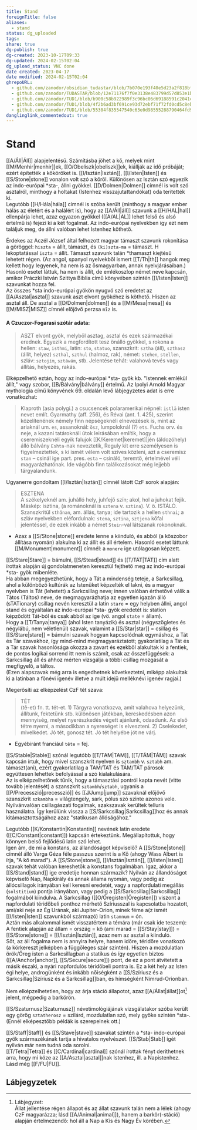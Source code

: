 ```yaml
---
title: Stand
foreignTitle: false
aliases:
  - stand
status: dg_uploaded
tags: 
share: true
dg-publish: true
dg-created: 2023-10-17T09:33
dg-updated: 2024-02-15T02:04
dg_upload_status: VNC done
date created: 2023-04-17
date modified: 2024-02-15T02:04
ghrepoURL:
  - github.com/zanodor/obsidian_tudastar/blob/7b070e193f40e5d23a2f818bf803593fb05aaed9/S/Stand.md
  - github.com/zanodor/TUDASTAR/blob/12e71176f7f0e3138e483799d57d853e1bed8a4e/S/Stand.md
  - github.com/zanodor/TUD1/blob/b900c58b922989f3c96bc06d69188591c2041c82/S/Stand.md
  - github.com/zanodor/TUD1/blob/4f2b6ad3bf691ce93d72ebf71f72fd0cd5c8eb69/S/Stand.md
  - github.com/zanodor/TUD1/blob/55304f835547540c63e0d98555288790464fd9e2/S/Stand.md
danglinglink_commentedout: true
---
```


# Stand

[[A/Áll\|Áll]] alapjelentésű. Számításba jöhet a kő, melyek mint [[M/Menhir\|menhir]]ek, [[O/Obeliszk\|obeliszk]]ek, kiállják az idő próbáját; ezért építették a kőköröket is. [[I/Isztán\|Isztán]], [[I/Isten\|Isten]] és [[S/Stone\|stone]] vonalon volt szó a kőről. Különösen az Isztán szó egyezik az indo-európai \*sta-, állni gyökkel. [[D/Dolmen\|Dolmen]] címnél is volt szó asztalról, minthogy a holtakat (Istenhez visszajutattandókat) oda terítették ki.  
Legutóbb [[H/Hála\|hála]] címnél is szóba került (minthogy a magyar ember hálás az életért és a halálért is), hogy az [[A/Áll\|áll]] szavunk a [[H/HAL\|hal]] ellenpárja lehet, azaz egyazon gyökkel ([[A/AL\|AL]] lehet felső és alsó értelmű is) fejezi ki a két fogalmat. Az indo-európai nyelvekben így ezt nem találjuk meg, de állni valóban lehet Istenhez köthető.  

Érdekes az Aczél József által felhozott magyar támaszt szavunk rokonítása a göröggel: `hiszta` = állít, támaszt, és `(ki)szta-ma` = támaszt. H lekoptatással `iszta` = állít. Támaszt szavunk talán \*thamaszt kiejtésű lehetett régen. (Az angol, spanyol nyelvekből ismert [[T/Th\|th]] hangok meg kellett hogy legyenek, ha nem is az ősmagyarban, annak nyelvjárásaiban.)  
Hasonló esetet láttuk, ha nem is állít, de emlékoszlop német neve kapcsán, amikor Práczki István Szittya Biblia című könyvében szintén [[I/Isten\|Isten]] szavunkat hozza fel.  
Az összes \*sta indo-európai gyökön nyugvó szó eredetet az [[A/Asztal\|asztal]] szavunk aszt elvont gyökéhez is köthető. Hiszen az asztal áll. De asztal a [[D/Dolmen\|dolmen]] és a [[M/Mesa\|mesa]] és [[M/MISZ\|MISZ]] címnél előjövő perzsa `mīz` is.  

#### A Czuczor-Fogarasi szótár adata:

> ASZT elvont gyök, melyből asztag, asztal és ezek származékai erednek. Egyezik a megfordított tesz önálló gyökkel, s rokona a hellen: `staw`, `isthmi`, latin: `sto`, `statuo`, szanszkrit: `sztha` (áll), `szthasz` (állít, helyez) `szthal`, `szthul` (halmoz, rak), német: `stehen`, `stellen`, szláv: `sztojím`, `sztáwám`, stb. Jelentése tehát: valahová tevés vagy állítás, helyezés, rakás.  

Elképzelhető eztán, hogy az indo-európai \*sta- gyök kb. "Istennek emlékül állít," vagy szobor, [[B/Bálvány\|bálvány]] értelmű. Az Ipolyi Arnold Magyar mythologia című könyvének 69. oldalán levő lábjegyzetes adat is erre vonatkozhat:  
> Klaproth (asia polygi.) a csucsencek polaramerikai népnél: `istlä` isten nevet említ. Gyarmathy (aff. 256), és Révai (ant. 1. 425), szerint közelítenének némely finn népségeknéli elnevezések is, mint az ariaknál um. `es`, assanoknál: `ösz`, lumpoloknál (?) `ets`. Fuchs orv. és neje, a kazani tatároknáli útok leirásában említik, hogy a cseremiszeknéli egyik falujok [[K/Keremet\|keremet]]jén (áldozóhely) álló bálvány `Eshta`-nak neveztetik, Reguly kit erre személyesen is figyelmeztettek, s ki ismét vélem volt szíves közleni, azt a cseremisz `stan` – csinál ige part. pres. `esta` – csináló, teremtő, értelmével véli magyarázhatónak. Ide vágóbb finn találkozásokat még lejjebb tárgyalandunk.  

Ugyanerre gondoltam [[I/Isztán\|Isztán]] címnél látott CzF sorok alapján:  
> ESZTENA  
> A székelyeknél am. juhálló hely, juhfejő szín; akol, hol a juhokat fejik. Máskép: isztina, (a románoknál is `sztena` v. `sztina`). V. ö. ISTÁLÓ.  
> Szanszkritül `sthânan`, am. állás, tanya; ide tartozik a hellen `sthnai`; a szláv nyelvekben eléfordulnak: `stena`, `sztina`, `sztjena` kőfal jelentéssel, de ezek inkább a német `Stein`-val látszanak rokonoknak.  
- Azaz a [[S/Stone\|stone]] eredete lenne a kiinduló, és abból (a kőszobor állítása nyomán) alakulna ki az állít és áll értelem. Hasonló esetet láttunk [[M/Monument\|monument]] címnél: a `monere` ige utólagosan képzett.  

[[S/Stare\|Stare]] = bámulni, [[S/Stead\|stead]] és [[T/TÁT\|TÁT]] cím alatt írottak alapján új gondolatmeneten keresztül fejthető meg az indo-európai \*sta- gyök mibenléte.  
Ha abban megegyezhetünk, hogy a Tát a mindenség teteje, a Sarkcsillag, ahol a különböző kultúrák az Istenüket képzelték el lakni, és a magyar nyelvben is Tát (lehetett) a Sarkcsillag neve; innen valóban érthetővé válik a Tátos (Táltos) neve, de megmagyarázhatja az egyetlen igazán álló (sTATionary) csillag nevén keresztül a latin `stare` = egy helyben állni, angol stand és egyáltalán az indo-európai \*sta- gyök eredetét is: station képződött Tát-ból és csak abból az ige (vö. angol `state` = állam).  
Hogy a [[T/Tanya\|tanya]] (ahol Isten tanyázik) és asztal (négyszögletes és négylábú, nem véletlenül) szavak, valamint a [[S/Star\|star]] = csillag és [[S/Stare\|stare]] = bámulni szavak hogyan kapcsolódnak egymáshoz, a Tát és Tár szavakhoz, így mind-mind megmagyaráztatott; gyakorlatilag a Tát és a Tár szavak hasonlósága okozza a zavart és ezekből alakultak ki a fentiek, de pontos logikai sorrend itt nem is számít, csak az összefüggések: a Sarkcsillag áll és ahhoz mérten vizsgálja a többi csillag mozgását a megfigyelő, a táltos.  
(Ezen alapszavak még arra is engedhetnek következtetni, miképp alakultak ki a latinban a főnévi igenév illetve a múlt idejű melléknévi igenév ragjai.)  

Megerősíti az elképzelést CzF tét szava:  
> TÉT  
>  (tě-et) fn. tt. tét-et. 1) Tárgyra vonatkozva, amit valahova helyezünk, állítunk, fektetünk stb. különösen játékban, kereskedésben azon mennyiség, melyet nyerészkedés végett ajánlunk, odaadunk. Az első tétre nyerni, a másodikban a nyereséget is elveszteni. 2) Cselekedet, mivelkedet. Jó tét, gonosz tét. Jó tét helyébe jót ne várj.  
- Egyébiránt franciául `tête` = fej.  

[[S/Stable\|Stable]] szónál legutóbb [[T/TAM\|TAM]], [[T/TÁM\|TÁM]] szavak kapcsán írtuk, hogy mivel szanszkrit nyelven is `sztambh` v. `sztabh` am. támaszt(ani), ezért gyakorlatilag a TAM/TAT és TÁM/TÁT párosok együttesen lehettek befolyással a szó kialakulására.  
Az is elképzelhetőnek tűnik, hogy a támasztási pontról kapta nevét (vitte tovább jelentését) a szanszkrit `sztambh`/`sztabh`, ugyanis a [[P/Precesszió\|precesszió]] és [[J/Jump\|jump]] szavaknál előjövő szanszkrit `szkambha` = világtengely, sark, pólus szó szinte azonos vele. Nyilvánvalóan csillagászati fogalmak, szakszavak kerültek telluris használatra. Így kerülünk vissza a [[S/Sarkcsillag\|Sarkcsillag]]hoz és annak kitámasztottságához azaz "statikusan állóságához."  

Legutóbb [[K/Konstantin\|Konstantin]] nevének latin eredete ([[C/Constant\|constant]]) kapcsán értekeztünk. Megállapítottuk, hogy könnyen belső fejlődésű latin szó lehet.  
Igen ám, de mi a konstans, az állandóságot képviselő? A [[S/Stone\|stone]] címnél álló Varga Géza féle passzus szerint is a Kő (ahogy Wass Albert is írja, "A kő marad"). A [[S/Stone\|stone]], [[I/Isztán\|Isztán]], [[I/Isten\|Isten]] szavak tehát valóban kereshetők a konstans fogalmában. Igaz, akkor a [[S/Stand\|stand]] ige eredetije honnan származik? Nyilván az állandóságot képviselő Nap, Napkirály és annak állama nyomán, vagy pedig az állócsillagok irányában kell keresni eredetét, vagy a napfordulati megállás (`solstitium`) pontja irányában, vagy pedig a [[S/Sarkcsillag\|Sarkcsillag]] fogalmából kiindulva. A Sarkcsillag ([[O/Öregisten\|Öregisten]]) viszont a napfordulati téridőbeli ponthoz mérhető Szíriusszal is kapcsolatba hozatott, ami/aki neje az Ég Urának, aki Jupiter-Orion, minek féme a(z ismét [[I/Isten\|Isten]] szavunkból származó) latin `stannum` = ón.  
Aztán más alkalommal ismét visszatértem a témára (már csak ide teszem):  
A fentiek alapján az állam = ország = kő (ami marad = [[S/Stay\|stay]]) = [[S/Stone\|stone]] = [[I/Isztán\|Isztán]], azaz nem az asztal a kiinduló.  
Sőt, az áll fogalma nem is annyira helyre, hanem időre, téridőre vonatkozó (a körkereszt jelképben a függőleges szár szintén). Hiszen a mozdulatlan örök/Öreg isten a Sarkcsillagban a statikus és így egyetlen biztos ([[A/Anchor\|anchor]], [[S/Secure\|secure]]) pont, de ez a pont átvitetett a másik északi, a nyári napfordulós téridőbeli pontra is. Ez a két hely az Isten égi helye, androgünként és inkább nőiségként a [[S/Szíriusz és a Sarkcsillag\|Szíriusz és a Sarkcsillag]]ban, és hímségként Nimrud-Orionban.  

Nem elképzelhetetlen, hogy az árja stáció állapotot, azaz [[A/Állat\|állat]]ot[^1] jelent, mégpedig a barkörön.  

[[S/Szaturnusz\|Szaturnusz]] névetimológiájának vizsgálatakor szóba került egy görög `sztatherosz` = szilárd, mozdulatlan szó, mely gyöke szintén \*sta-. (Ennél elképesztőbb példák is szerepelnek ott.)  

[[S/Staff\|Staff]] és [[S/Stave\|stave]] szavakat szintén a \*sta- indo-európai gyök származékának tartja a hivatalos nyelvészet. [[S/Stab\|Stab]] igét nyilván már nem tudná oda sorolni.  
[[T/Tetra\|Tetra]] és [[C/Cardinal\|cardinal]] szónál írottak fényt deríthetnek arra, hogy mi köze az [[A/Asztal\|asztal]]nak Istenhez, ill. a Napistenhez. Lásd még [[F/FU\|FU]].  

## Lábjegyzetek

[^1]: Lábjegyzet:  
Állat jellentése régen állapot és az állat szavunk talán nem a lélek (ahogy CzF magyarázza; lásd [[A/Animal\|animal]]), hanem a barkör(-stáció) alapján értelmezendő: hol áll a Nap a Kis és Nagy Év körében.  